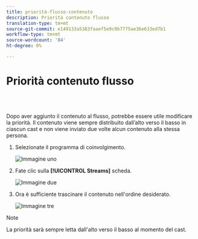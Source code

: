 ```yaml
---
title: priorità-flusso-contenuto
description: Priorità contenuto flusso
translation-type: tm+mt
source-git-commit: e149133a5383faaef5e9c9b7775ae36e633ed7b1
workflow-type: tm+mt
source-wordcount: '84'
ht-degree: 0%

---
```



# Priorità contenuto flusso

<br> 

Dopo aver aggiunto il contenuto al flusso, potrebbe essere utile modificare la priorità. Il contenuto viene sempre distribuito dall’alto verso il basso in ciascun cast e non viene inviato due volte alcun contenuto alla stessa persona.

1. Selezionate il programma di coinvolgimento.

   ![Immagine uno](/help/sky/assets/engagement-programs/prioritize-stream-content/prioritize-stream-content-1.png)

1. Fate clic sulla **[!UICONTROL Streams]** scheda.

   ![Immagine due](/help/sky/assets/engagement-programs/prioritize-stream-content/prioritize-stream-content-2.png)

1. Ora è sufficiente trascinare il contenuto nell&#39;ordine desiderato.

   ![Immagine tre](/help/sky/assets/engagement-programs/prioritize-stream-content/prioritize-stream-content-3.png)

>[!NOTE]
>
>La priorità sarà sempre letta dall&#39;alto verso il basso al momento del cast.
